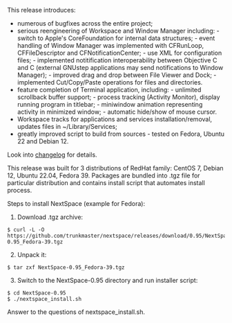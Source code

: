 This release introduces:
- numerous of bugfixes across the entire project;
- serious reengineering of Workspace and Window Manager including:
        - switch to Apple's CoreFoundation for internal data structures;
        - event handling of Window Manager was implemented with CFRunLoop, CFFileDescriptor and CFNotificationCenter;
        - use XML for configuration files;
        - implemented notitification interoperability between Objective C and C (external GNUstep applications may send notifications to Window Manager);
        - improved drag and drop between File Viewer and Dock;
        - implemented Cut/Copy/Paste operations for files and directories.
- feature completion of Terminal application, including: 
        - unlimited scrollback buffer support;
        - process tracking (Activity Monitor), display running program in titlebar;
        - miniwindow animation representing activity in minimized window;
        - automatic hide/show of mouse cursor.
- Workspace tracks for applications and services installation/removal, updates files in ~/Library/Services; 
- greatly improved script to build from sources - tested on Fedora, Ubuntu 22 and Debian 12.

Look into [changelog](https://github.com/trunkmaster/nextspace/blob/master/Documentation/Changelog-0.95.md) for details.

This release was built for 3 distributions of RedHat family: CentOS 7, Debian 12, Ubuntu 22.04, Fedora 39.
Packages are bundled into .tgz file for particular distribution and contains install script that automates install process.

Steps to install NextSpace (example for Fedora):

1. Download .tgz archive:
```
$ curl -L -O https://github.com/trunkmaster/nextspace/releases/download/0.95/NextSpace-0.95_Fedora-39.tgz
```
2. Unpack it:
```
$ tar zxf NextSpace-0.95_Fedora-39.tgz
```
3. Switch to the NextSpace-0.95 directory and run installer script:
```
$ cd NextSpace-0.95
$ ./nextspace_install.sh
```
Answer to the questions of nextspace_install.sh.